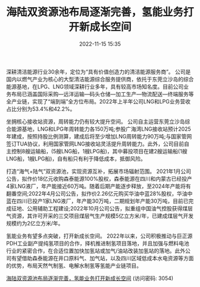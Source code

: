 ﻿---
title: 海陆双资源池布局逐渐完善，氢能业务打开新成长空间
date: 2022-11-15 15:35
tags:
- 九丰能源
updated: 1970-01-01 08:00:00
---

深耕清洁能源行业30余年，定位为“具有价值创造力的清洁能源服务商”。
公司是国内以燃气产业为核心的大型清洁能源综合服务提供商，依托于东莞立沙岛的综合能源基地，在LPG、LNG领域深耕行业多年，具有较高市场知名度。目前公司业务布局已涵盖国际采购—远洋运输—码头仓储—加工生产—物流配送—终端服务等全产业链，实现了“端到端”全方位布局。2022年上半年公司LNG和LPG业务营收占比分别为53.4%和42.2%。

坐拥核心接收站资源，周转能力仍有较大提升空间。
公司自主运营东莞立沙岛综合能源基地，LNG和LPG年周转能力各150万吨;参股广海湾LNG接收站预计2025年建成，按照持股比例测算，建成后将至少增加LNG周转能力90万吨;与国家管网签订TUA协议，利用国家管网LNG接收站灵活提升周转能力。此外，公司目前自主控制8艘运输船，(5艘LNG船，1艘LPG船)，其中募投项目在建2艘运输船(1艘LNG船，1艘LPG船)，自有船只有利于降低成本，抵御风险。
<!-- more -->
打造“海气+陆气”双资源池，实现资源互补，拓展市场辐射范围。
2021年1月公司公告，拟作价18亿元收购森泰能源100%股权，森泰能源在四川和内蒙古已经投产4家LNG液厂，年产能接近60万吨。随着后期产能逐步释放，至2024年产能将有翻番空间;2022年4月公司公告，拟作价2.26亿元购买华油中蓝28%股权，华油中蓝在四川已投产1家LNG液厂，年产能30万吨，二期规划年产能30万吨，目前已完成征地、公用辅助工程建设;2022年10月公司公告，拟重组中国油气控股获得煤层气资源，其许可开采的三交项目煤层气生产规模5亿立方米/年，已建成煤层气开发规模约为2亿立方米/年。

氢能业务有望多点突破，打开新成长空间。
2022年以来，公司积极推动与巨正源PDH工业副产提纯氢项目的合作，择机推进制氢项目落地，并且加强与燃料电池行业的紧密合作，在合适位置加快加氢站或加气/油站改装加氢站的落地。此外公司有望借助森泰能源在井口原料气、加气站，以及四川区域低成本水电资源等方面的优势，布局天然气制氢、电解水制氢等氢能产业链项目。

[海陆双资源池布局逐渐完善，氢能业务打开新成长空间](https://url12.ctfile.com/f/3948612-723797111-15f3cc?p=3054)
(访问密码: 3054)
